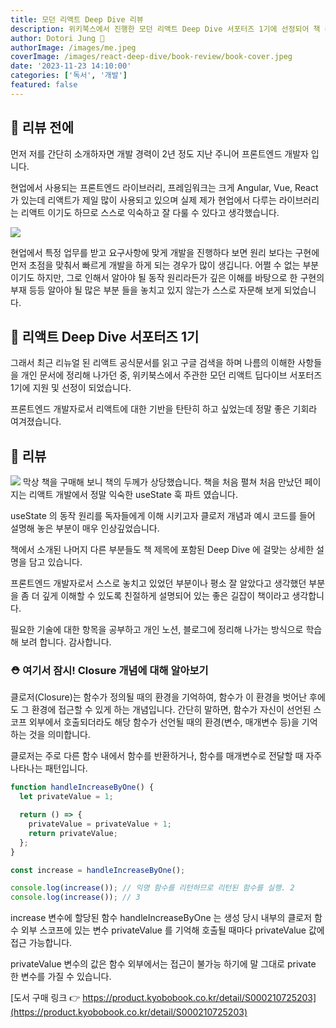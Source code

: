```yaml
---
title: 모던 리액트 Deep Dive 리뷰
description: 위키북스에서 진행한 모던 리액트 Deep Dive 서포터즈 1기에 선정되어 책 리뷰, 느낀 점을 작성해 보았습니다.
author: Dotori Jung 🌰
authorImage: /images/me.jpeg
coverImage: /images/react-deep-dive/book-review/book-cover.jpeg
date: '2023-11-23 14:10:00'
categories: ['독서', '개발']
featured: false
---
```


## 🧵 리뷰 전에

먼저 저를 간단히 소개하자면 개발 경력이 2년 정도 지난 주니어 프론트엔드 개발자 입니다.

현업에서 사용되는 프론트엔드 라이브러리, 프레임워크는 크게 Angular, Vue, React 가 있는데 리액트가 제일 많이 사용되고 있으며 실제 제가 현업에서 다루는 라이브러리는 리액트 이기도 하므로 스스로 익숙하고 잘 다룰 수 있다고 생각했습니다.

![](/images/react-deep-dive/book-review/other.jpeg)

현업에서 특정 업무를 받고 요구사항에 맞게 개발을 진행하다 보면 원리 보다는 구현에 먼저 초점을 맞춰서 빠르게 개발을 하게 되는 경우가 많이 생깁니다. 어쩔 수 없는 부분이기도 하지만, 그로 인해서 알아야 될 동작 원리라든가 깊은 이해를 바탕으로 한 구현의 부재 등등 알아야 될 많은 부분 들을 놓치고 있지 않는가 스스로 자문해 보게 되었습니다.

## 👑 리액트 Deep Dive 서포터즈 1기

그래서 최근 리뉴얼 된 리액트 공식문서를 읽고 구글 검색을 하며 나름의 이해한 사항들을 개인 문서에 정리해 나가던 중, 위키북스에서 주관한 모던 리액트 딥다이브 서포터즈 1기에 지원 및 선정이 되었습니다.

프론트엔드 개발자로서 리액트에 대한 기반을 탄탄히 하고 싶었는데 정말 좋은 기회라 여겨졌습니다.

## 📓 리뷰

![](/images/react-deep-dive/book-review/study-example.jpeg)
막상 책을 구매해 보니 책의 두께가 상당했습니다.
책을 처음 펼쳐 처음 만났던 페이지는 리액트 개발에서 정말 익숙한 useState 훅 파트 였습니다.

useState 의 동작 원리를 독자들에게 이해 시키고자 클로저 개념과 예시 코드를 들어 설명해 놓은 부분이 매우 인상깊었습니다.

책에서 소개된 나머지 다른 부분들도 책 제목에 포함된 Deep Dive 에 걸맞는 상세한 설명을 담고 있습니다.

프론트엔드 개발자로서 스스로 놓치고 있었던 부분이나 평소 잘 알았다고 생각했던 부분을 좀 더 깊게 이해할 수 있도록 친절하게 설명되어 있는 좋은 길잡이 책이라고 생각합니다.

필요한 기술에 대한 항목을 공부하고 개인 노션, 블로그에 정리해 나가는 방식으로 학습해 보려 합니다. 감사합니다.

### ⛑️ 여기서 잠시! Closure 개념에 대해 알아보기

클로저(Closure)는 함수가 정의될 때의 환경을 기억하여, 함수가 이 환경을 벗어난 후에도 그 환경에 접근할 수 있게 하는 개념입니다. 간단히 말하면, 함수가 자신이 선언된 스코프 외부에서 호출되더라도 해당 함수가 선언될 때의 환경(변수, 매개변수 등)을 기억하는 것을 의미합니다.

클로저는 주로 다른 함수 내에서 함수를 반환하거나, 함수를 매개변수로 전달할 때 자주 나타나는 패턴입니다.

```javascript
function handleIncreaseByOne() {
  let privateValue = 1;

  return () => {
    privateValue = privateValue + 1;
    return privateValue;
  };
}

const increase = handleIncreaseByOne();

console.log(increase()); // 익명 함수를 리턴하므로 리턴된 함수를 실행. 2
console.log(increase()); // 3
```

increase 변수에 할당된 함수 handleIncreaseByOne 는 생성 당시 내부의 클로저 함수 외부 스코프에 있는 변수 privateValue 를 기억해 호출될 때마다 privateValue 값에 접근 가능합니다.

privateValue 변수의 값은 함수 외부에서는 접근이 불가능 하기에 말 그대로 private 한 변수를 가질 수 있습니다.

[도서 구매 링크 👉 https://product.kyobobook.co.kr/detail/S000210725203](https://product.kyobobook.co.kr/detail/S000210725203)
